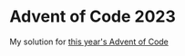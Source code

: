 # Advent of Code 2023 

My solution for [this year's Advent of Code](https://adventofcode.com/2023/)

